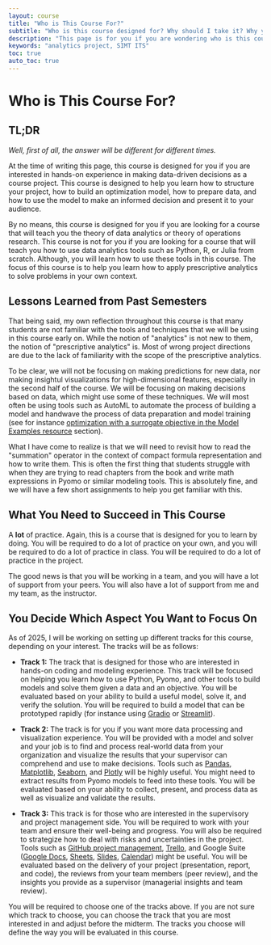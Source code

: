 ```yaml
---
layout: course
title: "Who is This Course For?"
subtitle: "Who is this course designed for? Why should I take it? Why you might not need it."
description: "This page is for you if you are wondering who is this course designed for, why should you take it, and why you might not need it."
keywords: "analytics project, SIMT ITS"
toc: true
auto_toc: true
---
```


# Who is This Course For?

## TL;DR

*Well, first of all, the answer will be different for different times.*

At the time of writing this page, this course is designed for you if you are interested in hands-on experience in making data-driven decisions as a course project. This course is designed to help you learn how to structure your project, how to build an optimization model, how to prepare data, and how to use the model to make an informed decision and present it to your audience.

By no means, this course is designed for you if you are looking for a course that will teach you the theory of data analytics or theory of operations research. This course is not for you if you are looking for a course that will teach you how to use data analytics tools such as Python, R, or Julia from scratch. Although, you will learn how to use these tools in this course. The focus of this course is to help you learn how to apply prescriptive analytics to solve problems in your own context.

## Lessons Learned from Past Semesters

That being said, my own reflection throughout this course is that many students are not familiar with the tools and techniques that we will be using in this course early on. While the notion of "analytics" is not new to them, the notion of "prescriptive analytics" is. Most of wrong project directions are due to the lack of familiarity with the scope of the prescriptive analytics. 

To be clear, we will not be focusing on making predictions for new data, nor making insightul visualizations for high-dimensional features, especially in the second half of the course. We will be focusing on making decisions based on data, which might use some of these techniques. We will most often be using tools such as AutoML to automate the process of building a model and handwave the process of data preparation and model training (see for instance [optimization with a surrogate objective in the Model Examples resource](/resources/#4-model-examples) section).

What I have come to realize is that we will need to revisit how to read the "summation" operator in the context of compact formula representation and how to write them. This is often the first thing that students struggle with when they are trying to read chapters from the book and write math expressions in Pyomo or similar modeling tools. This is absolutely fine, and we will have a few short assignments to help you get familiar with this.

## What You Need to Succeed in This Course

A **lot** of practice. Again, this is a course that is designed for you to learn by doing. You will be required to do a lot of practice on your own, and you will be required to do a lot of practice in class. You will be required to do a lot of practice in the project.

The good news is that you will be working in a team, and you will have a lot of support from your peers. You will also have a lot of support from me and my team, as the instructor.

## You Decide Which Aspect You Want to Focus On

As of 2025, I will be working on setting up different tracks for this course, depending on your interest. The tracks will be as follows:

- **Track 1:** The track that is designed for those who are interested in hands-on coding and modeling experience. This track will be focused on helping you learn how to use Python, Pyomo, and other tools to build models and solve them given a data and an objective. You will be evaluated based on your ability to build a useful model, solve it, and verify the solution. You will be required to build a model that can be prototyped rapidly (for instance using [Gradio](https://www.gradio.app/) or [Streamlit](https://www.streamlit.io/)).
  
- **Track 2:** The track is for you if you want more data processing and visualization experience. You will be provided with a model and solver and your job is to find and process real-world data from your organization and visualize the results that your supervisor can comprehend and use to make decisions. Tools such as [Pandas](https://pandas.pydata.org/), [Matplotlib](https://matplotlib.org/), [Seaborn](https://seaborn.pydata.org/), and [Plotly](https://plotly.com/) will be highly useful. You might need to extract results from Pyomo models to feed into these tools. You will be evaluated based on your ability to collect, present, and process data as well as visualize and validate the results.
  
- **Track 3:** This track is for those who are interested in the supervisory and project management side. You will be required to work with your team and ensure their well-being and progress. You will also be required to strategize how to deal with risks and uncertainties in the project. Tools such as [GitHub project management](https://github.com/), [Trello](https://trello.com/), and Google Suite ([Google Docs](https://docs.google.com/), [Sheets](https://sheets.google.com/), [Slides](https://slides.google.com/), [Calendar](https://calendar.google.com/)) might be useful. You will be evaluated based on the delivery of your project (presentation, report, and code), the reviews from your team members (peer review), and the insights you provide as a supervisor (managerial insights and team review).

You will be required to choose one of the tracks above. If you are not sure which track to choose, you can choose the track that you are most interested in and adjust before the midterm. The tracks you choose will define the way you will be evaluated in this course.
